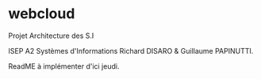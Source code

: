 # webcloud
Projet Architecture des S.I 

ISEP
A2 Systèmes d'Informations
Richard DISARO & Guillaume PAPINUTTI.

ReadME à implémenter d'ici jeudi.

